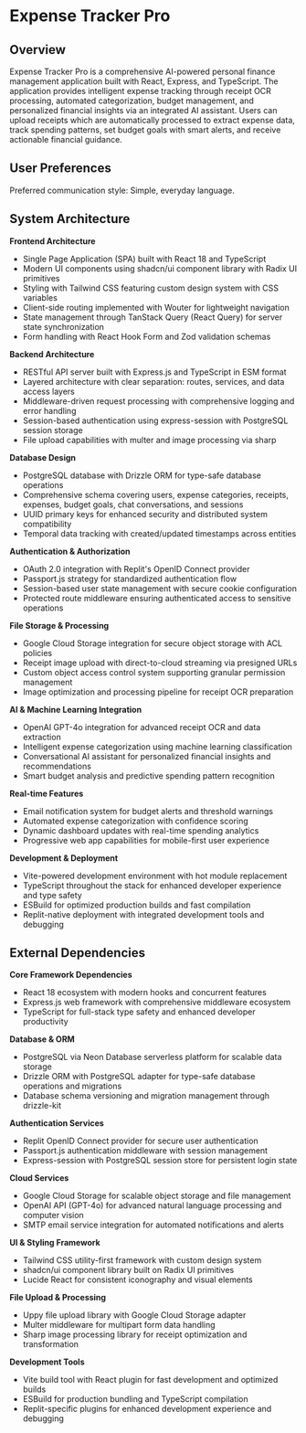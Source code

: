 # Expense Tracker Pro

## Overview

Expense Tracker Pro is a comprehensive AI-powered personal finance management application built with React, Express, and TypeScript. The application provides intelligent expense tracking through receipt OCR processing, automated categorization, budget management, and personalized financial insights via an integrated AI assistant. Users can upload receipts which are automatically processed to extract expense data, track spending patterns, set budget goals with smart alerts, and receive actionable financial guidance.

## User Preferences

Preferred communication style: Simple, everyday language.

## System Architecture

**Frontend Architecture**
- Single Page Application (SPA) built with React 18 and TypeScript
- Modern UI components using shadcn/ui component library with Radix UI primitives
- Styling with Tailwind CSS featuring custom design system with CSS variables
- Client-side routing implemented with Wouter for lightweight navigation
- State management through TanStack Query (React Query) for server state synchronization
- Form handling with React Hook Form and Zod validation schemas

**Backend Architecture**
- RESTful API server built with Express.js and TypeScript in ESM format
- Layered architecture with clear separation: routes, services, and data access layers
- Middleware-driven request processing with comprehensive logging and error handling
- Session-based authentication using express-session with PostgreSQL session storage
- File upload capabilities with multer and image processing via sharp

**Database Design**
- PostgreSQL database with Drizzle ORM for type-safe database operations
- Comprehensive schema covering users, expense categories, receipts, expenses, budget goals, chat conversations, and sessions
- UUID primary keys for enhanced security and distributed system compatibility
- Temporal data tracking with created/updated timestamps across entities

**Authentication & Authorization**
- OAuth 2.0 integration with Replit's OpenID Connect provider
- Passport.js strategy for standardized authentication flow
- Session-based user state management with secure cookie configuration
- Protected route middleware ensuring authenticated access to sensitive operations

**File Storage & Processing**
- Google Cloud Storage integration for secure object storage with ACL policies
- Receipt image upload with direct-to-cloud streaming via presigned URLs
- Custom object access control system supporting granular permission management
- Image optimization and processing pipeline for receipt OCR preparation

**AI & Machine Learning Integration**
- OpenAI GPT-4o integration for advanced receipt OCR and data extraction
- Intelligent expense categorization using machine learning classification
- Conversational AI assistant for personalized financial insights and recommendations
- Smart budget analysis and predictive spending pattern recognition

**Real-time Features**
- Email notification system for budget alerts and threshold warnings
- Automated expense categorization with confidence scoring
- Dynamic dashboard updates with real-time spending analytics
- Progressive web app capabilities for mobile-first user experience

**Development & Deployment**
- Vite-powered development environment with hot module replacement
- TypeScript throughout the stack for enhanced developer experience and type safety
- ESBuild for optimized production builds and fast compilation
- Replit-native deployment with integrated development tools and debugging

## External Dependencies

**Core Framework Dependencies**
- React 18 ecosystem with modern hooks and concurrent features
- Express.js web framework with comprehensive middleware ecosystem
- TypeScript for full-stack type safety and enhanced developer productivity

**Database & ORM**
- PostgreSQL via Neon Database serverless platform for scalable data storage
- Drizzle ORM with PostgreSQL adapter for type-safe database operations and migrations
- Database schema versioning and migration management through drizzle-kit

**Authentication Services**
- Replit OpenID Connect provider for secure user authentication
- Passport.js authentication middleware with session management
- Express-session with PostgreSQL session store for persistent login state

**Cloud Services**
- Google Cloud Storage for scalable object storage and file management
- OpenAI API (GPT-4o) for advanced natural language processing and computer vision
- SMTP email service integration for automated notifications and alerts

**UI & Styling Framework**
- Tailwind CSS utility-first framework with custom design system
- shadcn/ui component library built on Radix UI primitives
- Lucide React for consistent iconography and visual elements

**File Upload & Processing**
- Uppy file upload library with Google Cloud Storage adapter
- Multer middleware for multipart form data handling
- Sharp image processing library for receipt optimization and transformation

**Development Tools**
- Vite build tool with React plugin for fast development and optimized builds
- ESBuild for production bundling and TypeScript compilation
- Replit-specific plugins for enhanced development experience and debugging